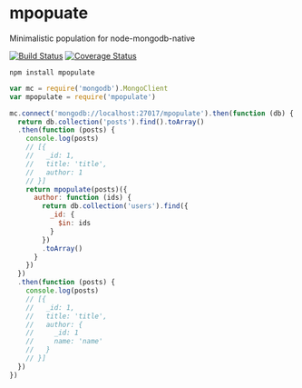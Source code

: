 # mpopuate
Minimalistic population for node-mongodb-native

[![Build Status](https://travis-ci.org/avoronkin/mpopuate.svg?branch=master)](https://travis-ci.org/avoronkin/mpopuate)
[![Coverage Status](https://coveralls.io/repos/github/avoronkin/mpopuate/badge.svg?branch=master)](https://coveralls.io/github/avoronkin/mpopuate?branch=master)

```
npm install mpopulate
```


```javascript
var mc = require('mongodb').MongoClient
var mpopulate = require('mpopulate')

mc.connect('mongodb://localhost:27017/mpopulate').then(function (db) {
  return db.collection('posts').find().toArray()
  .then(function (posts) {
    console.log(posts)
    // [{
    //   _id: 1,
    //   title: 'title',
    //   author: 1
    // }]
    return mpopulate(posts)({
      author: function (ids) {
        return db.collection('users').find({
          _id: {
            $in: ids
          }
        })
        .toArray()
      }
    })
  })
  .then(function (posts) {
    console.log(posts)
    // [{
    //   _id: 1,
    //   title: 'title',
    //   author: {
    //     _id: 1
    //     name: 'name'
    //   }
    // }]
  })
})


```
